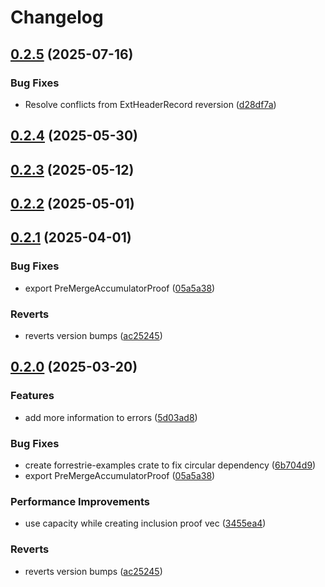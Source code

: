 # Changelog

## [0.2.5](https://github.com/semiotic-ai/veemon/compare/header-accumulator-v0.2.4...header-accumulator-v0.2.5) (2025-07-16)


### Bug Fixes

* Resolve conflicts from ExtHeaderRecord reversion ([d28df7a](https://github.com/semiotic-ai/veemon/commit/d28df7a7897aaba71dccf8a73ff75b3a1c0559d8))

## [0.2.4](https://github.com/semiotic-ai/veemon/compare/header-accumulator-v0.2.3...header-accumulator-v0.2.4) (2025-05-30)

## [0.2.3](https://github.com/semiotic-ai/veemon/compare/header-accumulator-v0.2.2...header-accumulator-v0.2.3) (2025-05-12)

## [0.2.2](https://github.com/semiotic-ai/veemon/compare/header-accumulator-v0.2.1...header-accumulator-v0.2.2) (2025-05-01)

## [0.2.1](https://github.com/semiotic-ai/veemon/compare/header-accumulator-v0.2.0...header-accumulator-v0.2.1) (2025-04-01)


### Bug Fixes

* export PreMergeAccumulatorProof ([05a5a38](https://github.com/semiotic-ai/veemon/commit/05a5a38ee179f1b740b199e34ef8113a2acd1c11))


### Reverts

* reverts version bumps ([ac25245](https://github.com/semiotic-ai/veemon/commit/ac25245c576a3f014056c947374b8d5af1886943))

## [0.2.0](https://github.com/semiotic-ai/veemon/compare/header-accumulator-v0.1.0...header-accumulator-v0.2.0) (2025-03-20)


### Features

* add more information to errors ([5d03ad8](https://github.com/semiotic-ai/veemon/commit/5d03ad87b6885493bac639e81611ab224c2e0bb1))


### Bug Fixes

* create forrestrie-examples crate to fix circular dependency ([6b704d9](https://github.com/semiotic-ai/veemon/commit/6b704d95ecc48d87cf17dd5161829b3c8f6eee3d))
* export PreMergeAccumulatorProof ([05a5a38](https://github.com/semiotic-ai/veemon/commit/05a5a38ee179f1b740b199e34ef8113a2acd1c11))


### Performance Improvements

* use capacity while creating inclusion proof vec ([3455ea4](https://github.com/semiotic-ai/veemon/commit/3455ea4addc53f1d4781ed60ac8953fc1354546d))


### Reverts

* reverts version bumps ([ac25245](https://github.com/semiotic-ai/veemon/commit/ac25245c576a3f014056c947374b8d5af1886943))
